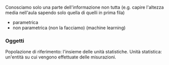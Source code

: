 Conosciamo solo una parte dell'informazione non tutta (e.g. capire l'altezza media nell'aula sapendo solo quella di quelli in prima fila)
- parametrica
- non parametrica (non la facciamo) (machine learning)

### Oggetti

Popolazione di riferimento: l'insieme delle unità statistiche.
Unità statistica: un'entità su cui vengono effettuate delle misurazioni.
